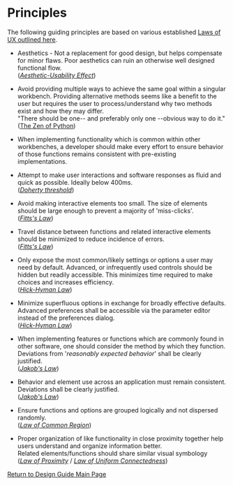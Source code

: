 # Principles

The following guiding principles are based on various established [Laws of UX outlined here](laws-of-ux.md).

- Aesthetics - Not a replacement for good design, but helps compensate for minor flaws. Poor aesthetics can ruin an otherwise well designed functional flow.\
([*Aesthetic-Usability Effect*](laws-of-ux.md#aesthetic-usability-effect))

- Avoid providing multiple ways to achieve the same goal within a singular workbench. Providing alternative methods seems like a benefit to the user but requires the user to process/understand why two methods exist and how they may differ.\
"There should be one-- and preferably only one --obvious way to do it."\
([The Zen of Python](https://peps.python.org/pep-0020/#the-zen-of-python))

- When implementing functionality which is common within other workbenches, a developer should make every effort to ensure behavior of those functions remains consistent with pre-existing implementations.

- Attempt to make user interactions and software responses as fluid and quick as possible. Ideally below 400ms.\
([*Doherty threshold*](laws-of-ux.md#doherty-threshold))

- Avoid making interactive elements too small. The size of elements should be large enough to prevent a majority of 'miss-clicks'.\
([*Fitts's Law*](laws-of-ux.md#fitts-law))

- Travel distance between functions and related interactive elements should be minimized to reduce incidence of errors.\
([*Fitts's Law*](laws-of-ux.md#fitts-law))

- Only expose the most common/likely settings or options a user may need by default. Advanced, or infrequently used controls should be hidden but readily accessible. This minimizes time required to make choices and increases efficiency.\
([*Hick-Hyman Law*](laws-of-ux.md#hick-hyman-law))

- Minimize superfluous options in exchange for broadly effective defaults. Advanced preferences shall be accessible via the parameter editor instead of the preferences dialog.\
([*Hick-Hyman Law*](laws-of-ux.md#hick-hyman-law))

- When implementing features or functions which are commonly found in other software, one should consider the method by which they function. Deviations from '*reasonably expected behavior*' shall be clearly justified.\
([*Jakob's Law*](laws-of-ux.md#jakobs-law))

- Behavior and element use across an application must remain consistent. Deviations shall be clearly justified.\
([*Jakob's Law*](laws-of-ux.md#jakobs-law))

- Ensure functions and options are grouped logically and not dispersed randomly.\
([*Law of Common Region*](laws-of-ux.md#law-of-common-region))

- Proper organization of like functionality in close proximity together help users understand and organize information better.\
Related elements/functions should share similar visual symbology\
([*Law of Proximity*](laws-of-ux.md#law-of-proximity) / [*Law of Uniform Connectedness*](laws-of-ux.md#law-of-uniform-connectedness))

[Return to Design Guide Main Page](index.md)
